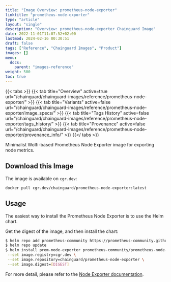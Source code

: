 ```yaml
---
title: "Image Overview: prometheus-node-exporter"
linktitle: "prometheus-node-exporter"
type: "article"
layout: "single"
description: "Overview: prometheus-node-exporter Chainguard Image"
date: 2022-11-01T11:07:52+02:00
lastmod: 2024-02-16 00:30:51
draft: false
tags: ["Reference", "Chainguard Images", "Product"]
images: []
menu: 
  docs: 
    parent: "images-reference"
weight: 500
toc: true
---
```


{{< tabs >}}
{{< tab title="Overview" active=true url="/chainguard/chainguard-images/reference/prometheus-node-exporter/" >}}
{{< tab title="Variants" active=false url="/chainguard/chainguard-images/reference/prometheus-node-exporter/image_specs/" >}}
{{< tab title="Tags History" active=false url="/chainguard/chainguard-images/reference/prometheus-node-exporter/tags_history/" >}}
{{< tab title="Provenance" active=false url="/chainguard/chainguard-images/reference/prometheus-node-exporter/provenance_info/" >}}
{{</ tabs >}}



<!--overview:start-->
Minimalist Wolfi-based Prometheus Node Exporter image for exporting node metrics.
<!--overview:end-->

<!--getting:start-->
## Download this Image
The image is available on `cgr.dev`:

```
docker pull cgr.dev/chainguard/prometheus-node-exporter:latest
```
<!--getting:end-->

<!--body:start-->
## Usage

The easiest way to install the Prometheus Node Exporter is to use the Helm chart.

Get the digest of the image, and then install the chart:

```bash
$ helm repo add prometheus-community https://prometheus-community.github.io/helm-charts
$ helm repo update
$ helm install prom-node-exporter prometheus-community/prometheus-node-exporter \
 --set image.registry=cgr.dev \
 --set image.repository=chainguard/prometheus-node-exporter \
 --set image.digest=[DIGEST]
```

For more detail, please refer to the [Node Exporter documentation](https://github.com/prometheus/node_exporter).
<!--body:end-->

